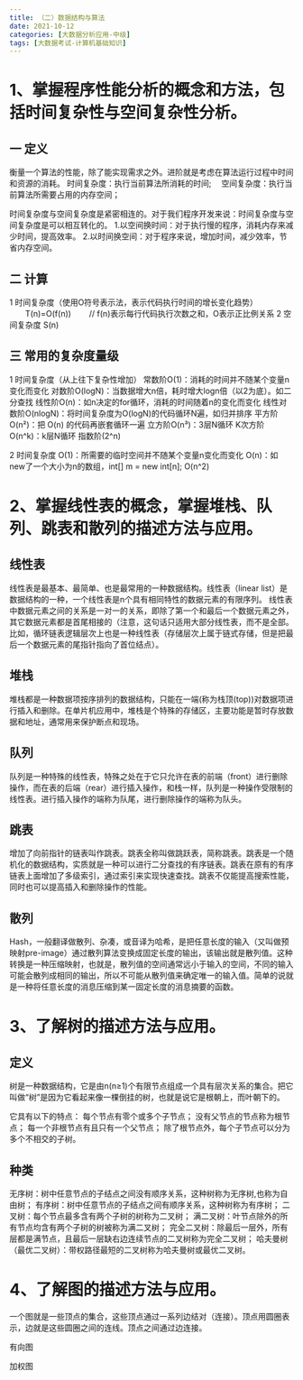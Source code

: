 ```yaml
---
title: （二）数据结构与算法
date: 2021-10-12
categories: [大数据分析应用-中级]
tags: [大数据考试-计算机基础知识]
---
```


# 1、掌握程序性能分析的概念和方法，包括时间复杂性与空间复杂性分析。 

## 一 定义
衡量一个算法的性能，除了能实现需求之外。进阶就是考虑在算法运行过程中时间和资源的消耗。
时间复杂度：执行当前算法所消耗的时间;　
空间复杂度：执行当前算法所需要占用的内存空间；

时间复杂度与空间复杂度是紧密相连的。对于我们程序开发来说：时间复杂度与空间复杂度是可以相互转化的。
1.以空间换时间：对于执行慢的程序，消耗内存来减少时间，提高效率。
2.以时间换空间：对于程序来说，增加时间，减少效率，节省内存空间。

## 二 计算

1 时间复杂度（使用O符号表示法，表示代码执行时间的增长变化趋势）
　　T(n)=O(f(n)) 　　// f(n)表示每行代码执行次数之和，O表示正比例关系
2 空间复杂度 S(n)

## 三 常用的复杂度量级

1 时间复杂度（从上往下复杂性增加）
常数阶O(1)：消耗的时间并不随某个变量n变化而变化
对数阶O(logN)：当数据增大n倍，耗时增大logn倍（以2为底）。如二分查找
线性阶O(n)：如n决定的for循环，消耗的时间随着n的变化而变化
线性对数阶O(nlogN)：将时间复杂度为O(logN)的代码循环N遍，如归并排序
平方阶O(n²)：把 O(n) 的代码再嵌套循环一遍
立方阶O(n³)：3层N循环
K次方阶O(n^k)：k层N循环
指数阶(2^n)

2 时间复杂度
O(1)：所需要的临时空间并不随某个变量n变化而变化
O(n)：如new了一个大小为n的数组，int[] m = new int[n];
O(n^2)

# 2、掌握线性表的概念，掌握堆栈、队列、跳表和散列的描述方法与应用。 

## 线性表
线性表是最基本、最简单、也是最常用的一种数据结构。线性表（linear list）是数据结构的一种，一个线性表是n个具有相同特性的数据元素的有限序列。
线性表中数据元素之间的关系是一对一的关系，即除了第一个和最后一个数据元素之外，其它数据元素都是首尾相接的（注意，这句话只适用大部分线性表，而不是全部。比如，循环链表逻辑层次上也是一种线性表（存储层次上属于链式存储，但是把最后一个数据元素的尾指针指向了首位结点）。

## 堆栈
堆栈都是一种数据项按序排列的数据结构，只能在一端(称为栈顶(top))对数据项进行插入和删除。在单片机应用中，堆栈是个特殊的存储区，主要功能是暂时存放数据和地址，通常用来保护断点和现场。

## 队列
队列是一种特殊的线性表，特殊之处在于它只允许在表的前端（front）进行删除操作，而在表的后端（rear）进行插入操作，和栈一样，队列是一种操作受限制的线性表。进行插入操作的端称为队尾，进行删除操作的端称为队头。

## 跳表
增加了向前指针的链表叫作跳表。跳表全称叫做跳跃表，简称跳表。跳表是一个随机化的数据结构，实质就是一种可以进行二分查找的有序链表。跳表在原有的有序链表上面增加了多级索引，通过索引来实现快速查找。跳表不仅能提高搜索性能，同时也可以提高插入和删除操作的性能。

## 散列
Hash，一般翻译做散列、杂凑，或音译为哈希，是把任意长度的输入（又叫做预映射pre-image）通过散列算法变换成固定长度的输出，该输出就是散列值。这种转换是一种压缩映射，也就是，散列值的空间通常远小于输入的空间，不同的输入可能会散列成相同的输出，所以不可能从散列值来确定唯一的输入值。简单的说就是一种将任意长度的消息压缩到某一固定长度的消息摘要的函数。


# 3、了解树的描述方法与应用。 

## 定义
树是一种数据结构，它是由n(n≥1)个有限节点组成一个具有层次关系的集合。把它叫做“树”是因为它看起来像一棵倒挂的树，也就是说它是根朝上，而叶朝下的。

它具有以下的特点：
每个节点有零个或多个子节点；
没有父节点的节点称为根节点；
每一个非根节点有且只有一个父节点；
除了根节点外，每个子节点可以分为多个不相交的子树。

## 种类
无序树：树中任意节点的子结点之间没有顺序关系，这种树称为无序树,也称为自由树；
有序树：树中任意节点的子结点之间有顺序关系，这种树称为有序树；
二叉树：每个节点最多含有两个子树的树称为二叉树；
满二叉树：叶节点除外的所有节点均含有两个子树的树被称为满二叉树；
完全二叉树：除最后一层外，所有层都是满节点，且最后一层缺右边连续节点的二叉树称为完全二叉树；
哈夫曼树（最优二叉树）：带权路径最短的二叉树称为哈夫曼树或最优二叉树。

# 4、了解图的描述方法与应用。

一个图就是一些顶点的集合，这些顶点通过一系列边结对（连接）。顶点用圆圈表示，边就是这些圆圈之间的连线。顶点之间通过边连接。

有向图

加权图